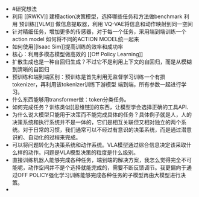 - #研究想法
- 利用 [[RWKV]] 建模action决策模型，选择哪些任务和方法做benchmark
  利用 预训练[[VLM]] 做信息提取器，利用 VQ-VAE将信息和动作映射到同一空间
- 针对精细任务，增加更多的传感器，对于每一个任务，采用端到端训练一个action model
  如何将不同的ACTION MODEL统一起来
- 如何使用[[Isaac Sim]]提高训练的效率和成功率
- 核心：利用多模态模型做高效的 [[Off Policy Learning]]
- 扩散生成也是一种自回归生成？不过它不是利用上下文的自回归，而是从模糊到清晰的自回归
- 预训练和端到端区别：预训练是首先利用无监督学习训练一个有损tokenizer，再利用该tokenizer训练下游模型
  端到端，所有参数一起进行学习。
- 什么东西能够用transformer做：token分类任务。
- 如何完成任务？训练类似[[思维链]]的东西，让模型学会选择正确的工具API.
- 为什么说大模型只能用于决策而不能完成具体的任务？具体例子就是人，人的决策系统和执行系统并不是一体的，它们是相互关联但又相对独立的两个系统。对于日常的习惯，我们通常可以不经过有意识的决策系统，而是通过潜意识的、自动化的过程来完成。
- 可以将问题转化为决策系统和动作系统。VLA模型通过综合信息决定该采取什么样的动作。问题是VLA模型决策的粒度是什么级别。
- 直接训练机器人能够完成各种任务，端到端的解决方案，我怎么觉得完全不可能呢，动作空间并不是个选择就能完成的，需要不断反馈调节。我更偏向于通过OFF POLICY强化学习训练能够完成各种任务的子模型再由大模型进行决策。
-